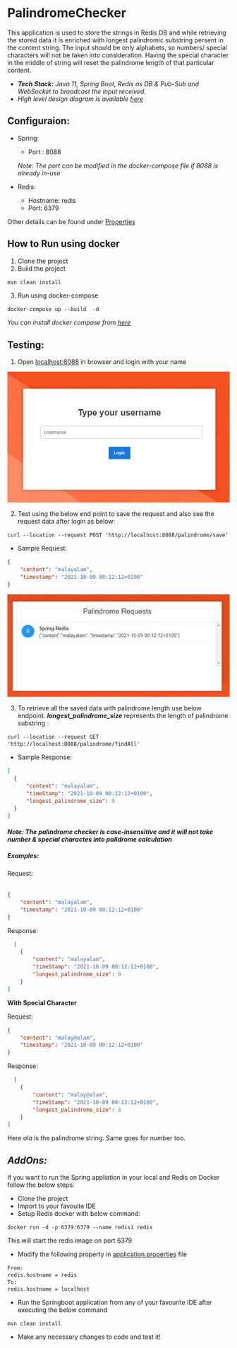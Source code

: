 # PalindromeChecker

This application is used to store the strings in Redis DB and while retrieving the stored data it is enriched with longest palindromic substring persent in the content string. The input should be only alphabets, so numbers/ special characters will not be taken into consideration. Having the special character in the middle of string will reset the palindrome length of that particular content. 

  - __*Tech Stack:*__ _Java 11, Spring Boot, Redis as DB & Pub-Sub and WebSocket to broadcast the input received._
  - *High level design diagram is available [here](https://github.com/ArunSb28/PalindromeChecker/blob/main/src/main/resources/static/images/HighLevel_Design.png)*


## Configuraion:

- Spring:
  - Port : 8088
  
  _Note: The port can be modified in the docker-compose file if 8088 is already in-use_

- Redis:
  - Hostname: redis
  - Port: 6379
 
Other details can be found under [Properties](/src/main/resources/application.properties)

## How to Run using docker
1. Clone the project
2. Build the project

``` Java
mvn clean install
```
3. Run using docker-compose
```
docker-compose up --build  -d
```
*You can install docker compose from [here](https://docs.docker.com/compose/install/#install-compose)*

## Testing: 

1. Open [localhost:8088](http://localhost:8088) in browser and login with your name

 ![Login Page](https://github.com/ArunSb28/PalindromeChecker/blob/main/src/main/resources/static/images/LoginPage_small.JPG)


2. Test using the below end point to save the request and also see the request data after login as below:
```curl
curl --location --request POST 'http://localhost:8088/palindrome/save'
```
  - Sample Request:
```json
{
    "content": "malayalam",
    "timestamp": "2021-10-09 00:12:12+0100"
}
```
![websocketClient](https://github.com/ArunSb28/PalindromeChecker/blob/main/src/main/resources/static/images/webSocket_Client.JPG)

3. To retrieve all the saved data with palindrome length use below endpoint. __*longest_palindrome_size*__ represents the length of palindrome substring :

```curl
curl --location --request GET 'http://localhost:8088/palindrome/findAll'
```
  - Sample Response:
  ```json
  [    
    {
        "content": "malayalam",
        "timeStamp": "2021-10-09 00:12:12+0100",
        "longest_palindrome_size": 9
    }
]
```
#### **_Note:_** _The palindrome checker is case-insensitive and it will not take number & special charactes into palidrome calculation_
##### Examples:

Request:
```json

{
    "content": "malayalam",
    "timestamp": "2021-10-09 00:12:12+0100"
}
```
Response:
```json
  [    
    {
        "content": "malayalam",
        "timeStamp": "2021-10-09 00:12:12+0100",
        "longest_palindrome_size": 9
    }
]
```
__With Special Character__

Request:
```json
{
    "content": "malay@alam",
    "timestamp": "2021-10-09 00:12:12+0100"
}
```
Response:
```json
  [    
    {
        "content": "malay@alam",
        "timeStamp": "2021-10-09 00:12:12+0100",
        "longest_palindrome_size": 3
    }
]
```
Here *ala* is the palindrome string. Same goes for number too.

## *AddOns:*

If you want to run the Spring appliation in your local and Redis on Docker follow the below steps:
  
  - Clone the project 
  - Import to your favouite IDE
  - Setup Redis docker with below command:
  ```
  docker run -d -p 6379:6379 --name redis1 redis
  ```
  This will start the redis image on port 6379
  
  - Modify the following property in [application.properties]() file
  ```
  From:
  redis.hostname = redis
  To:
  redis.hostname = localhost
  ```
  - Run the Springboot application from any of your favourite IDE after executing the below command
  ```
  mvn clean install
  ```
  - Make any necessary changes to code and test it!
